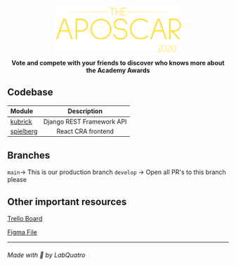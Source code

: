 <p align="center">
    <img height=100 src="https://raw.githubusercontent.com/lab-quatro/aposcar/main/aposcar_logo.svg"/>
</p>

<p align="center">
    <strong>Vote and compete with your friends to discover who knows more about the Academy Awards</strong>
</p>

## Codebase
| Module                |      Description          |
| :-------------------- | :-----------------------: |
| [kubrick](modules/kubrick) | Django REST Framework API |
| [spielberg](modules/spielberg) | React CRA frontend |

## Branches

`main`-> This is our production branch
`develop` -> Open all PR's to this branch please


## Other important resources

[Trello Board](https://trello.com/b/2qTivVAN/aposcar)

[Figma File](https://www.figma.com/file/2r4ykOJfUYY21oTgLwtq7G/Aposcar?node-id=0%3A1)

<hr>
<h6>Made with 💜 by LabQuatro<h6/>
